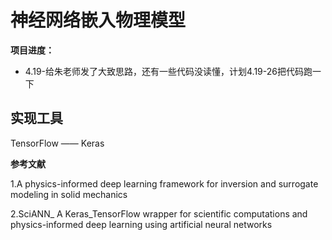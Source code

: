 # 神经网络嵌入物理模型



**项目进度：**
- 4.19-给朱老师发了大致思路，还有一些代码没读懂，计划4.19-26把代码跑一下





## 实现工具

TensorFlow —— Keras
















**参考文献**

1.A physics-informed deep learning framework for inversion and surrogate modeling in solid mechanics

2.SciANN_ A Keras_TensorFlow wrapper for scientific computations and physics-informed deep learning using artificial neural networks